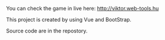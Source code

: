 You can check the game in live here: http://viktor.web-tools.hu

This project is created by using Vue and BootStrap.

Source code are in the repostory.
